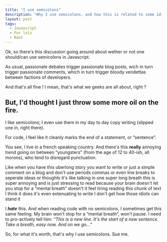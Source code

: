 ```yaml
---
title: "I use semicolons"
description: "Why I use semicolons, and how this is related to some idiot-moron teenagers who don't know how to write."
layout: post
tags:
  - Javascript
  - For lolz
  - Rant
---
```


Ok, so there's this discussion going around about wether or not one should/can use semicolons in Javascript.

As usual, passionate debates trigger passionate blog posts, wich in turn trigger passionate comments, which in turn trigger bloody vendettas between factions of developers.

And that's all fine ! I mean, that's what we geeks are all about, right ?

## But, I'd thought I just throw some more oil on the fire.

I like semicolons; I even use them in my day to day copy writing (slipped one in, right there). 

For code, I feel like it cleanly marks the end of a statement, or &ldquo;sentence&rdquo;. 

You see, I live in a french speaking country. And there's this **really** annoying trend going on between &ldquo;youngsters&rdquo; (from the age of 12 to 40-ish, all morons), who tend to disregard punctuation.

Like when you have this uberlong story you want to write or just a simple comment on a blog and don't use periods commas or even line breaks to seperate ideas or thoughts it's like talking in one super long breath this is super annoying and is just stressing to read because your brain doesn't let you stop for a &ldquo;mental breath&rdquo; doesn't it feel tiring reading this chunk of text I think it does it's even extenuating to write I don't get how those idiots can stand it

I ***hate*** this. And when reading code with no semicolons, I sometimes get this same feeling. My brain won't stop for a &ldquo;mental breath&rdquo;, won't pause. I need to pro-actively tell him: *&ldquo;This is a new line. It's the start of a new sentence. Take a breath, easy now. And on we go...&rdquo;*

So, for what it's worth, that's why I use semicolons. Sue me.

